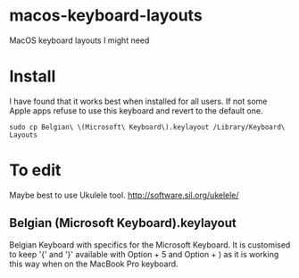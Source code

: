 # macos-keyboard-layouts

MacOS keyboard layouts I might need

# Install

I have found that it works best when installed for all users. If not some Apple apps refuse to use this keyboard and revert to the default one.

    sudo cp Belgian\ \(Microsoft\ Keyboard\).keylayout /Library/Keyboard\ Layouts

# To edit

Maybe best to use Ukulele tool. http://software.sil.org/ukelele/

## Belgian (Microsoft Keyboard).keylayout

Belgian Keyboard with specifics for the Microsoft Keyboard. It is customised to keep '{' and '}' available with Option + 5 and Option + ) as it is working this way when on the MacBook Pro keyboard.
